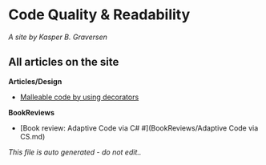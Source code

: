 ﻿# Code Quality & Readability
*A site by Kasper B. Graversen*

## All articles on the site

**Articles/Design**
* [Malleable code by using decorators](Articles/Design/MalleableCodeUsingDecorators.md)


**BookReviews**
* [Book review: Adaptive Code via C# #](BookReviews/Adaptive Code via CS.md)





*This file is auto generated - do not edit..*
